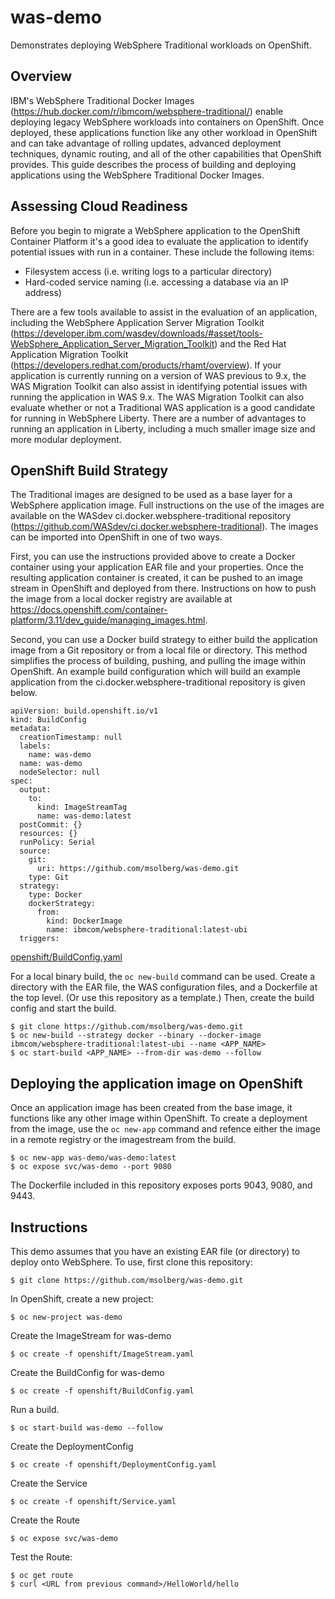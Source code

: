 # was-demo
Demonstrates deploying WebSphere Traditional workloads on OpenShift.

## Overview
IBM's WebSphere Traditional Docker Images (https://hub.docker.com/r/ibmcom/websphere-traditional/) enable deploying legacy WebSphere workloads into containers on OpenShift. Once deployed, these applications function like any other workload in OpenShift and can take advantage of rolling updates, advanced deployment techniques, dynamic routing, and all of the other capabilities that OpenShift provides. This guide describes the process of building and deploying applications using the WebSphere Traditional Docker Images.

## Assessing Cloud Readiness
Before you begin to migrate a WebSphere application to the OpenShift Container Platform it's a good idea to evaluate the application to identify potential issues with run in a container. These include the following items:
* Filesystem access (i.e. writing logs to a particular directory)
* Hard-coded service naming (i.e. accessing a database via an IP address)

There are a few tools available to assist in the evaluation of an application, including the WebSphere Application Server Migration Toolkit (https://developer.ibm.com/wasdev/downloads/#asset/tools-WebSphere_Application_Server_Migration_Toolkit) and the Red Hat Application Migration Toolkit (https://developers.redhat.com/products/rhamt/overview). If your application is currently running on a version of WAS previous to 9.x, the WAS Migration Toolkit can also assist in identifying potential issues with running the application in WAS 9.x. The WAS Migration Toolkit can also evaluate whether or not a Traditional WAS application is a good candidate for running in WebSphere Liberty. There are a number of advantages to running an application in Liberty, including a much smaller image size and more modular deployment.

## OpenShift Build Strategy
The Traditional images are designed to be used as a base layer for a WebSphere application image. Full instructions on the use of the images are available on the WASdev ci.docker.websphere-traditional repository (https://github.com/WASdev/ci.docker.websphere-traditional). The images can be imported into OpenShift in one of two ways.

First, you can use the instructions provided above to create a Docker container using your application EAR file and your properties. Once the resulting application container is created, it can be pushed to an image stream in OpenShift and deployed from there. Instructions on how to push the image from a local docker registry are available at https://docs.openshift.com/container-platform/3.11/dev_guide/managing_images.html.

Second, you can use a Docker build strategy to either build the application image from a Git repository or from a local file or directory. This method simplifies the process of building, pushing, and pulling the image within OpenShift. An example build configuration which will build an example application from the ci.docker.websphere-traditional repository is given below.

```
apiVersion: build.openshift.io/v1
kind: BuildConfig
metadata:
  creationTimestamp: null
  labels:
    name: was-demo
  name: was-demo
  nodeSelector: null
spec:
  output:
    to:
      kind: ImageStreamTag
      name: was-demo:latest
  postCommit: {}
  resources: {}
  runPolicy: Serial
  source:
    git:
      uri: https://github.com/msolberg/was-demo.git
    type: Git
  strategy:
    type: Docker
    dockerStrategy:
      from:
        kind: DockerImage
        name: ibmcom/websphere-traditional:latest-ubi
  triggers:
```
[openshift/BuildConfig.yaml](openshift/BuildConfig.yaml)

For a local binary build, the `oc new-build` command can be used. Create a directory with the EAR file, the WAS configuration files, and a Dockerfile at the top level. (Or use this repository as a template.) Then, create the build config and start the build.

```
$ git clone https://github.com/msolberg/was-demo.git
$ oc new-build --strategy docker --binary --docker-image ibmcom/websphere-traditional:latest-ubi --name <APP_NAME>
$ oc start-build <APP_NAME> --from-dir was-demo --follow
```

## Deploying the application image on OpenShift
Once an application image has been created from the base image, it functions like any other image within OpenShift. To create a deployment from the image, use the `oc new-app` command and refence either the image in a remote registry or the imagestream from the build.

```
$ oc new-app was-demo/was-demo:latest
$ oc expose svc/was-demo --port 9080
```

The Dockerfile included in this repository exposes ports 9043, 9080, and 9443.

## Instructions
This demo assumes that you have an existing EAR file (or directory) to deploy onto WebSphere. To use, first clone this repository:

```
$ git clone https://github.com/msolberg/was-demo.git
```

In OpenShift, create a new project:

```
$ oc new-project was-demo
```

Create the ImageStream for was-demo

```
$ oc create -f openshift/ImageStream.yaml
```

Create the BuildConfig for was-demo

```
$ oc create -f openshift/BuildConfig.yaml
```

Run a build.

```
$ oc start-build was-demo --follow
```

Create the DeploymentConfig

```
$ oc create -f openshift/DeploymentConfig.yaml
```

Create the Service

```
$ oc create -f openshift/Service.yaml
```

Create the Route

```
$ oc expose svc/was-demo
```

Test the Route:

```
$ oc get route
$ curl <URL from previous command>/HelloWorld/hello
```


